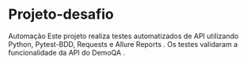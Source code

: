 # Projeto-desafio
Automação 
Este projeto realiza testes automatizados de API utilizando Python, Pytest-BDD, Requests e Allure Reports . Os testes validaram a funcionalidade da API do DemoQA .
